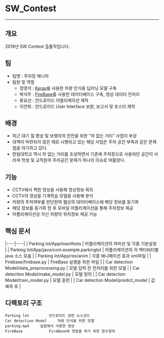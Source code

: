 # SW_Contest
---
## 개요
2019년 SW Contest 출품작입니다.

## 팀
- 팀명 : 주차장 매니저
- 팀원 및 역할
  - 정영석 : [Keras](https://keras.io)를 사용한 차량 인식용 딥러닝 모델 구축
  - 박석주 : [FireBase](https://firebase.google.com/?gclid=CjwKCAiAxMLvBRBNEiwAKhr-nJnx6oenASpgqeAwGWb-DwlxMgEyUU4FBliOgdqjEIyl7XBcbx6KKBoCKJwQAvD_BwE)를 사용한 데이터베이스 구축, 영상 데이터 전처리
  - 류요선 : 안드로이드 어플리케이션 제작
  - 이연희 : 안드로이드 User Interface 보완, 보고서 및 포스터 제작
## 배경
- 최근 대기 질 향상 및 보행자의 안전을 위한 “차 없는 거리” 사업이 부상
- 대책이 마련되지 않은 채로 시행되고 있는 해당 사업은 주차 공간 부족과 같은 문제점을 야기하고 있다. 
- 한림대학교 역시 차 없는 거리를 조성하면서 기존에 주차장으로 사용되던 공간이 사라져 학생 및 교직원의 주차공간 문제가 하나의 이슈로 떠올랐다.

## 기능
- CCTV에서 찍힌 영상을 사용해 영상정보 획득
- CCTV의 영상을 기계학습 모델을 사용해 분석
- 차량의 주차여부를 판단한여 웹상의 데이터베이스에 해당 정보를 동기화
- 해당 정보를 동기화 한 후 모바일 어플리케이션을 통해 주차정보 제공
- 어플리케이션상 자신 차량의 위치정보 제공 가능
## 핵심 문서
|----|----|
| Parking lot/App/manifests | 어플리케이션의 퍼미션 및 각종 기본설정 |
| Parking lot/App/java/com.example.parkinglot | 어플리케이션의 각 엑티비티별 java 소스 모음 |
| Parking lot/App/res/anim | 각종 애니메이션 효과 xml파일 |
| Firebase/firebase.py | FireBase 실행을 위한 파일 |
| Car detection Model/data_preprocessing.py | 모델 입력 전 전처리를 위한 모델 |
| Car detection Model/make_model.py | 모델 정의 |
| Car detection Model/train_model.py | 모델 훈련 |
| Car detection Model/predict_model | 값 예측 후 |

## 디렉토리 구조
```
Parking lot 		안드로이드 관련 소스코드
Car detection Model 	차량 인식을 위한 모델
parking.mp4		실험에서 사용한 영상
FireBase			FireBase와 연동을 하기 위한 함수정의
```


